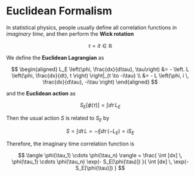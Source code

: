 # Euclidean Formalism

In statistical physics, people usually define all correlation functions in *imaginary time*, and then perform the **Wick rotation**

$$
\tau = it \in \mathbb{R}
$$

We define the **Euclidean Lagrangian** as

$$
\begin{aligned}
    L_E \left(\phi, \frac{dx}{d\tau}, \tau\right)
    &= - \left.
    L \left(\phi, \frac{dx}{dt}, t \right)
    \right|_{t \to -i\tau}
    \\
    &= - L \left(\phi, i \, \frac{dx}{d\tau}, -i\tau \right)
\end{aligned}
$$

and the **Euclidean action** as

$$
S_E[\phi(\tau)] = \int d\tau \, L_E
$$

Then the usual action $S$ is related to $S_E$ by

$$
S = \int dt \, L
= -i \int d\tau \, (-L_E) = i S_E
$$

Therefore, the imaginary time correlation function is

$$
\langle \phi(\tau_1) \cdots \phi(\tau_n) \rangle
= \frac{
    \int [dx] \, \phi(\tau_1) \cdots \phi(\tau_n)
    \exp(- S_E[\phi(\tau)])
}{
    \int [dx] \, \exp(- S_E[\phi(\tau)])
}
$$